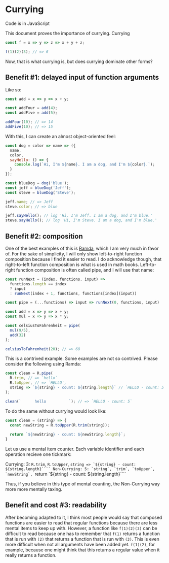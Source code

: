 # Currying

Code is in JavaScript

This document proves the importance of currying. Currying 

```javascript
const f = x => y => z => x + y + z;

f(1)(2)(3); // => 6
```

Now, that is what currying is, but does currying dominate other forms?

## Benefit #1: delayed input of function arguments

Like so:

```javascript
const add = x => y => x + y;

const addFour = add(4);
const addFive = add(5);

addFour(10); // => 14
addFive(10); // => 15
```

With this, I can create an almost object-oriented feel:

```javascript
const dog = color => name => ({
  name,
  color,
  sayHello: () => {
    console.log(`Hi, I'm ${name}. I am a dog, and I'm ${color}.`);
  }
});

const blueDog = dog('blue');
const jeff = blueDog('Jeff');
const steve = blueDog('Steve');

jeff.name; // => Jeff
steve.color; // => blue

jeff.sayHello(); // log 'Hi, I'm Jeff. I am a dog, and I'm blue.'
steve.sayHello(); // log 'Hi, I'm Steve. I am a dog, and I'm blue.'
```

## Benefit #2: composition

One of the best examples of this is [Ramda](https://ramdajs.com/), which I am very much in favor of. For the sake of simplicity, I will only show left-to-right function composition because I find it easier to read. I do acknowledge though, that right-to-left function composition is what is used in math books. Left-to-right function composition is often called pipe, and I will use that name:

```javascript
const runNext = (index, functions, input) => 
  functions.length == index
  ? input
  : runNext(index + 1, functions, functions[index](input))

const pipe = (...functions) => input => runNext(0, functions, input)

const add = x => y => x + y;
const mul = x => y => x * y;

const celsiusToFahrenheit = pipe(
  mul(9/5),
  add(32)
);

celsiusToFahrenheit(20); // => 68
```

This is a contrived example. Some examples are not so contrived. Please consider the following using Ramda:

```javascript
const clean = R.pipe(
  R.trim, // => `hello`
  R.toUpper, // => `HELLO`,
  string => `${string} - count: ${string.length}` // `HELLO - count: 5`,
);

clean(`      hello          `); // => `HELLO - count: 5`
```

To do the same without currying would look like:

```javascript
const clean = (string) => {
  const newString = R.toUpper(R.trim(string));
  
  return `${newString} - count: ${newString.length}`;
}
```

Let us use a mental item counter. Each variable identifier and each operation recieve one tickmark:

Currying: 3: `R.trim`, `R.toUpper`, ```string => `${string} - count: ${string.length}````
Non-Currying: 5: `string`, `trim`, `toUpper`, `newString`, ```return `${string} - count: ${string.length}````

Thus, if you believe in this type of mental counting, the Non-Currying way more more mentally taxing.

## Benefit and cost #3: readability

After becoming adapted to it, I think most people would say that composed functions are easier to read that regular functions because there are less mental items to keep up with. However, a function like `f(1)(2)(3)` can be difficult to read because one has to remember that `f(1)` returns a function that is run with `(2)` that returns a function that is run with `(3)`. This is even more difficult when not all arguments have been added yet. `f(1)(2)`, for example, because one might think that this returns a regular value when it really returns a function.
